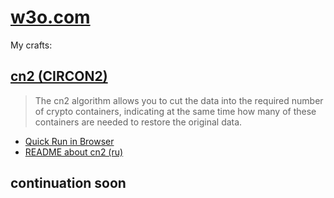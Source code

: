 # [w3o.com](https://w3o.com/)

My crafts:


## [cn2 (CIRCON2)](READMECN2ru.md)

> The cn2 algorithm allows you to cut the data into the required number of crypto containers,
indicating at the same time how many of these containers are needed to restore the original data.

- [Quick Run in Browser](cn2.html)
- [README about cn2 (ru)](READMECN2ru.md)

## continuation soon


